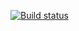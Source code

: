[![Build status](https://ci.appveyor.com/api/projects/status/ty18oi96do15k2dd?svg=true)](https://ci.appveyor.com/project/Petrmameev/pattern)